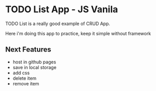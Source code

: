 # TODO List App - JS Vanila

TODO List is a really good example of CRUD App.

Here i'm doing this app to practice, keep it simple without framework

## Next Features

 - host in github pages
 - save in local storage
 - add css
 - delete item
 - remove item